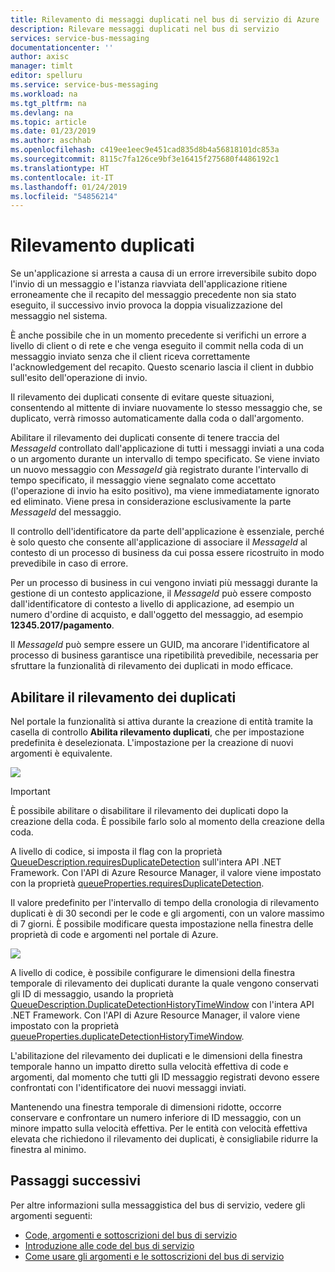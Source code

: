 ```yaml
---
title: Rilevamento di messaggi duplicati nel bus di servizio di Azure | Microsoft Docs
description: Rilevare messaggi duplicati nel bus di servizio
services: service-bus-messaging
documentationcenter: ''
author: axisc
manager: timlt
editor: spelluru
ms.service: service-bus-messaging
ms.workload: na
ms.tgt_pltfrm: na
ms.devlang: na
ms.topic: article
ms.date: 01/23/2019
ms.author: aschhab
ms.openlocfilehash: c419ee1eec9e451cad835d8b4a56818101dc853a
ms.sourcegitcommit: 8115c7fa126ce9bf3e16415f275680f4486192c1
ms.translationtype: HT
ms.contentlocale: it-IT
ms.lasthandoff: 01/24/2019
ms.locfileid: "54856214"
---
```

# <a name="duplicate-detection"></a>Rilevamento duplicati

Se un'applicazione si arresta a causa di un errore irreversibile subito dopo l'invio di un messaggio e l'istanza riavviata dell'applicazione ritiene erroneamente che il recapito del messaggio precedente non sia stato eseguito, il successivo invio provoca la doppia visualizzazione del messaggio nel sistema.

È anche possibile che in un momento precedente si verifichi un errore a livello di client o di rete e che venga eseguito il commit nella coda di un messaggio inviato senza che il client riceva correttamente l'acknowledgement del recapito. Questo scenario lascia il client in dubbio sull'esito dell'operazione di invio.

Il rilevamento dei duplicati consente di evitare queste situazioni, consentendo al mittente di inviare nuovamente lo stesso messaggio che, se duplicato, verrà rimosso automaticamente dalla coda o dall'argomento.

Abilitare il rilevamento dei duplicati consente di tenere traccia del *MessageId* controllato dall'applicazione di tutti i messaggi inviati a una coda o un argomento durante un intervallo di tempo specificato. Se viene inviato un nuovo messaggio con *MessageId* già registrato durante l'intervallo di tempo specificato, il messaggio viene segnalato come accettato (l'operazione di invio ha esito positivo), ma viene immediatamente ignorato ed eliminato. Viene presa in considerazione esclusivamente la parte *MessageId* del messaggio.

Il controllo dell'identificatore da parte dell'applicazione è essenziale, perché è solo questo che consente all'applicazione di associare il *MessageId* al contesto di un processo di business da cui possa essere ricostruito in modo prevedibile in caso di errore.

Per un processo di business in cui vengono inviati più messaggi durante la gestione di un contesto applicazione, il *MessageId* può essere composto dall'identificatore di contesto a livello di applicazione, ad esempio un numero d'ordine di acquisto, e dall'oggetto del messaggio, ad esempio **12345.2017/pagamento**.

Il *MessageId* può sempre essere un GUID, ma ancorare l'identificatore al processo di business garantisce una ripetibilità prevedibile, necessaria per sfruttare la funzionalità di rilevamento dei duplicati in modo efficace.

## <a name="enable-duplicate-detection"></a>Abilitare il rilevamento dei duplicati

Nel portale la funzionalità si attiva durante la creazione di entità tramite la casella di controllo **Abilita rilevamento duplicati**, che per impostazione predefinita è deselezionata. L'impostazione per la creazione di nuovi argomenti è equivalente.

![][1]

> [!IMPORTANT]
> È possibile abilitare o disabilitare il rilevamento dei duplicati dopo la creazione della coda. È possibile farlo solo al momento della creazione della coda. 

A livello di codice, si imposta il flag con la proprietà [QueueDescription.requiresDuplicateDetection](/dotnet/api/microsoft.servicebus.messaging.queuedescription.requiresduplicatedetection#Microsoft_ServiceBus_Messaging_QueueDescription_RequiresDuplicateDetection) sull'intera API .NET Framework. Con l'API di Azure Resource Manager, il valore viene impostato con la proprietà [queueProperties.requiresDuplicateDetection](/azure/templates/microsoft.servicebus/namespaces/queues#property-values).

Il valore predefinito per l'intervallo di tempo della cronologia di rilevamento duplicati è di 30 secondi per le code e gli argomenti, con un valore massimo di 7 giorni. È possibile modificare questa impostazione nella finestra delle proprietà di code e argomenti nel portale di Azure.

![][2]

A livello di codice, è possibile configurare le dimensioni della finestra temporale di rilevamento dei duplicati durante la quale vengono conservati gli ID di messaggio, usando la proprietà [QueueDescription.DuplicateDetectionHistoryTimeWindow](/dotnet/api/microsoft.servicebus.messaging.queuedescription.duplicatedetectionhistorytimewindow#Microsoft_ServiceBus_Messaging_QueueDescription_DuplicateDetectionHistoryTimeWindow) con l'intera API .NET Framework. Con l'API di Azure Resource Manager, il valore viene impostato con la proprietà [queueProperties.duplicateDetectionHistoryTimeWindow](/azure/templates/microsoft.servicebus/namespaces/queues#property-values).

L'abilitazione del rilevamento dei duplicati e le dimensioni della finestra temporale hanno un impatto diretto sulla velocità effettiva di code e argomenti, dal momento che tutti gli ID messaggio registrati devono essere confrontati con l'identificatore dei nuovi messaggi inviati.

Mantenendo una finestra temporale di dimensioni ridotte, occorre conservare e confrontare un numero inferiore di ID messaggio, con un minore impatto sulla velocità effettiva. Per le entità con velocità effettiva elevata che richiedono il rilevamento dei duplicati, è consigliabile ridurre la finestra al minimo.

## <a name="next-steps"></a>Passaggi successivi

Per altre informazioni sulla messaggistica del bus di servizio, vedere gli argomenti seguenti:

* [Code, argomenti e sottoscrizioni del bus di servizio](service-bus-queues-topics-subscriptions.md)
* [Introduzione alle code del bus di servizio](service-bus-dotnet-get-started-with-queues.md)
* [Come usare gli argomenti e le sottoscrizioni del bus di servizio](service-bus-dotnet-how-to-use-topics-subscriptions.md)

[1]: ./media/duplicate-detection/create-queue.png
[2]: ./media/duplicate-detection/queue-prop.png
